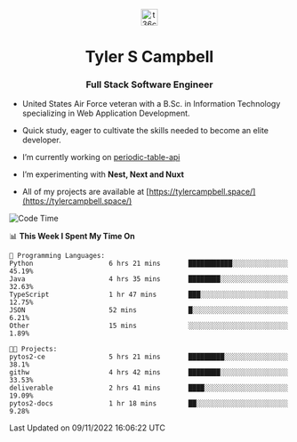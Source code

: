 <p align="center">
<a href="https://www.linkedin.com/in/t36campbell" target="blank"><img align="center" src="https://ik.imagekit.io/t36campbell/Portfolio/linkedin.png.original_m8bbGgPh6.png" alt="t36campbell" height="30" width="30" /></a>
</p>
<h1 align="center">Tyler S Campbell</h1>
<h3 align="center">Full Stack Software Engineer</h3>

* United States Air Force veteran with a B.Sc. in Information Technology specializing in Web Application Development. 

* Quick study, eager to cultivate the skills needed to become an elite developer.

* I’m currently working on [periodic-table-api](https://github.com/t36campbell/periodic-table-api)

* I’m experimenting with **Nest, Next and Nuxt**

* All of my projects are available at [https://tylercampbell.space/](https://tylercampbell.space/)

<!--START_SECTION:waka-->
![Code Time](http://img.shields.io/badge/Code%20Time-1%2C978%20hrs%2049%20mins-blue)

📊 **This Week I Spent My Time On** 

```text
💬 Programming Languages: 
Python                   6 hrs 21 mins       ███████████░░░░░░░░░░░░░░   45.19% 
Java                     4 hrs 35 mins       ████████░░░░░░░░░░░░░░░░░   32.63% 
TypeScript               1 hr 47 mins        ███░░░░░░░░░░░░░░░░░░░░░░   12.75% 
JSON                     52 mins             █░░░░░░░░░░░░░░░░░░░░░░░░   6.21% 
Other                    15 mins             ░░░░░░░░░░░░░░░░░░░░░░░░░   1.89%

🐱‍💻 Projects: 
pytos2-ce                5 hrs 21 mins       █████████░░░░░░░░░░░░░░░░   38.1% 
githw                    4 hrs 42 mins       ████████░░░░░░░░░░░░░░░░░   33.53% 
deliverable              2 hrs 41 mins       ████░░░░░░░░░░░░░░░░░░░░░   19.09% 
pytos2-docs              1 hr 18 mins        ██░░░░░░░░░░░░░░░░░░░░░░░   9.28%

```


 Last Updated on 09/11/2022 16:06:22 UTC
<!--END_SECTION:waka-->
